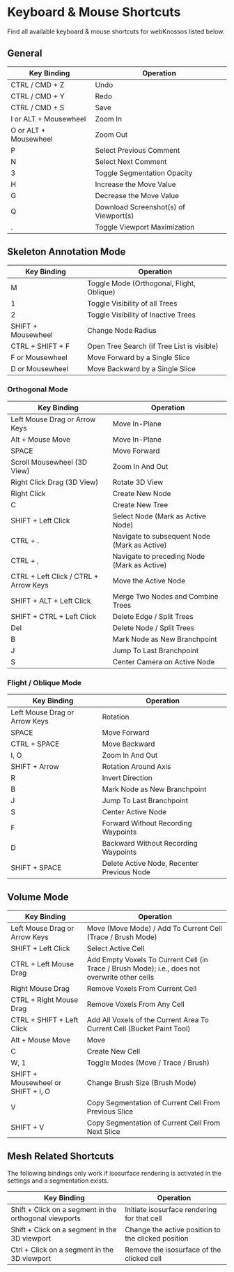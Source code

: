 # Keyboard & Mouse Shortcuts

Find all available keyboard & mouse shortcuts for webKnossos listed below.

## General

| Key Binding                   | Operation                                   |
| ----------------------------- | ------------------------------------------- |
| CTRL / CMD + Z                | Undo                                        |
| CTRL / CMD + Y                | Redo                                        |
| CTRL / CMD + S                | Save                                        |
| I or ALT + Mousewheel         | Zoom In                                     |
| O or ALT + Mousewheel         | Zoom Out                                    |
| P                             | Select Previous Comment                     |
| N                             | Select Next Comment                         |
| 3                             | Toggle Segmentation Opacity                 |
| H                             | Increase the Move Value                     |
| G                             | Decrease the Move Value                     |
| Q                             | Download Screenshot(s) of Viewport(s)       |
| .                             | Toggle Viewport Maximization                |

## Skeleton Annotation Mode

| Key Binding                   | Operation                                   |
| ----------------------------- | ------------------------------------------- |
| M                             | Toggle Mode (Orthogonal, Flight, Oblique)   |
| 1                             | Toggle Visibility of all Trees              |
| 2                             | Toggle Visibility of Inactive Trees         |
| SHIFT + Mousewheel            | Change Node Radius                          |
| CTRL + SHIFT + F              | Open Tree Search (if Tree List is visible)  |
| F or Mousewheel               | Move Forward by a Single Slice              |
| D or Mousewheel               | Move Backward by a Single Slice             |

### Orthogonal Mode

| Key Binding                           | Operation                                   |
| ------------------------------------- | ------------------------------------------- |
| Left Mouse Drag or Arrow Keys         | Move In-Plane                               |
| Alt + Mouse Move                      | Move In-Plane                               |
| SPACE                                 | Move Forward                                |
| Scroll Mousewheel (3D View)           | Zoom In And Out                             |
| Right Click Drag (3D View)            | Rotate 3D View                              |
| Right Click                           | Create New Node                             |
| C                                     | Create New Tree                             |
| SHIFT + Left Click                    | Select Node (Mark as Active Node)           |
| CTRL + .                              | Navigate to subsequent Node (Mark as Active)|
| CTRL + ,                              | Navigate to preceding Node (Mark as Active) |
| CTRL + Left Click / CTRL + Arrow Keys | Move the Active Node                        |
| SHIFT + ALT + Left Click      | Merge Two Nodes and Combine Trees                   |
| SHIFT + CTRL + Left Click     | Delete Edge / Split Trees                           |
| Del                           | Delete Node / Split Trees                           |
| B                             | Mark Node as New Branchpoint                        |
| J                             | Jump To Last Branchpoint                            |
| S                             | Center Camera on Active Node                        |

### Flight / Oblique Mode

| Key Binding                   | Operation                                  |
| ----------------------------- | ------------------------------------------ |
| Left Mouse Drag or Arrow Keys | Rotation                                   |
| SPACE                         | Move Forward                               |
| CTRL + SPACE                  | Move Backward                              |
| I, O                          | Zoom In And Out                            |
| SHIFT + Arrow                 | Rotation Around Axis                       |
| R                             | Invert Direction                           |
| B                             | Mark Node as New Branchpoint               |
| J                             | Jump To Last Branchpoint                   |
| S                             | Center Active Node                         |
| F                             | Forward Without Recording Waypoints        |
| D                             | Backward Without Recording Waypoints       |
| SHIFT + SPACE                 | Delete Active Node, Recenter Previous Node |


## Volume Mode

| Key Binding                       | Operation                                                   |
| --------------------------------- | ----------------------------------------------------------- |
| Left Mouse Drag or Arrow Keys     | Move (Move Mode) / Add To Current Cell (Trace / Brush Mode) |
| SHIFT + Left Click                | Select Active Cell                                          |
| CTRL + Left Mouse Drag            | Add Empty Voxels To Current Cell (in Trace / Brush Mode); i.e., does not overwrite other cells    |
| Right Mouse Drag                  | Remove Voxels From Current Cell                             |
| CTRL + Right Mouse Drag           | Remove Voxels From Any Cell                                 |
| CTRL + SHIFT + Left Click | Add All Voxels of the Current Area To Current Cell (Bucket Paint Tool) |
| Alt + Mouse Move                  | Move                                                        |
| C                                 | Create New Cell                                             |
| W, 1                              | Toggle Modes (Move / Trace / Brush)                         |
| SHIFT + Mousewheel or SHIFT + I, O | Change Brush Size (Brush Mode)                              |
| V                                 | Copy Segmentation of Current Cell From Previous Slice       |
| SHIFT + V                         | Copy Segmentation of Current Cell From Next Slice           |

## Mesh Related Shortcuts

The following bindings only work if isosurface rendering is activated in the settings and a segmentation exists.

| Key Binding                                            | Operation                                                   |
| ------------------------------------------------------ | ----------------------------------------------------------- |
| Shift + Click on a segment in the orthogonal viewports | Initiate isosurface rendering for that cell                 |
| Shift + Click on a segment in the 3D viewport          | Change the active position to the clicked position          |
| Ctrl + Click on a segment in the 3D viewport           | Remove the isosurface of the clicked cell                   |

